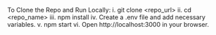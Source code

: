 To Clone the Repo and Run Locally:
i. git clone <repo_url> ii. cd <repo_name> iii. npm install iv. Create a .env file and add necessary variables. v. npm start vi. Open http://localhost:3000 in your browser.
